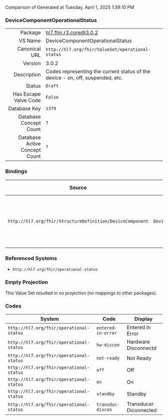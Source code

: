 Comparison of 
Generated at Tuesday, April 1, 2025 1:39:10 PM

### DeviceComponentOperationalStatus

|      |     |
| ---: | --- |
| Package | hl7.fhir.r3.core@3.0.2 |
| VS Name | DeviceComponentOperationalStatus |
| Canonical URL | `http://hl7.org/fhir/ValueSet/operational-status` |
| Version | 3.0.2 |
| Description | Codes representing the current status of the device - on, off, suspended, etc. |
| Status | `Draft` |
| Has Escape Valve Code | `False` |
| Database Key | `1379` |
| Database Concept Count | `7` |
| Database Active Concept Count | `7` |
### Bindings

| Source | Element | Binding | Strength | Element Short |
| ------ | ------- | ------- | -------- | ------------- |
| `http://hl7.org/fhir/StructureDefinition/DeviceComponent` | `DeviceComponent.operationalStatus` | `http://hl7.org/fhir/ValueSet/operational-status` | `Extensible` | Current operational status of the component, for example On, Off or Standby |

### Referenced Systems

* `http://hl7.org/fhir/operational-status`
### Empty Projection

This Value Set resulted in no projection (no mappings to other packages).

### Codes

| System | Code | Display |
| ------ | ---- | ------- |
| `http://hl7.org/fhir/operational-status` | `entered-in-error` | Entered In Error |
| `http://hl7.org/fhir/operational-status` | `hw-discon` | Hardware Disconnectd |
| `http://hl7.org/fhir/operational-status` | `not-ready` | Not Ready |
| `http://hl7.org/fhir/operational-status` | `off` | Off |
| `http://hl7.org/fhir/operational-status` | `on` | On |
| `http://hl7.org/fhir/operational-status` | `standby` | Standby |
| `http://hl7.org/fhir/operational-status` | `transduc-discon` | Transducer Diconnected |
